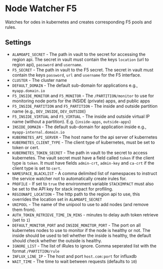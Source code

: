 # Node Watcher F5

Watches for odes in kubernetes and creates corresponding F5 pools and rules. 

## Settings

* `ALAMOAPI_SECRET` - The path in vault to the secret for accessing the region api. The secret in vault must contain the keys `location` (url to region api), `password` and `username`.
* `F5_SECRET` - The path in vault to the F5 secret.  The secret in vault must contain the keys `password`, `url` and `username` for the F5 interface.
* `CLUSTER` - The cluster name
* `DEFAULT_DOMAIN` - The default sub-domain for applications e.g., `myapp.domain.io`
* `F5_INSIDE_MONITOR` and `F5_MONITOR` - The `/PARTITION/monitor` to use for monitoring node ports for the INSIDE (private) apps, and public apps
* `F5_INSIDE_PARTITION` and `F5_PARTITION` - The inside and outside partition name (e.g., `DEV_INSIDE`, `DEV_OUTSIDE`)
* `F5_INSIDE_VIRTUAL` and `F5_VIRTUAL` - The inside and outside virtual IP name (without a partition). E.g. (`inside-apps`, `outside-apps`)
* `INSIDE_DOMAIN` - The default sub-domain for application inside e.g., `myapp-internal.domain.io`
* `KUBERNETES_API_SERVER` - The host name for the api server of kubernetes
* `KUBERNETES_CLIENT_TYPE` - The client type of kubernetes, must be set to token or cert.
* `KUBERNETES_TOKEN_SECRET` - The path in vault to the secret to access kubernetes. The vault secret must have a field called `token` if the client type is `token`. It must have fields `admin-crt`, `admin-key` and `ca-crt` if the client type is set to `cert`.
* `NAMESPACE_BLACKLIST` - A comma delimited list of namespaces to instruct the service watcher not to automatically create irules for.
* `PROFILE` - If set to `true` the environment variable `STACKIMPACT` must also be set to the API key for stack impact for profiling.
* `REGIONAPI_LOCATION` - The http path to the region api to use, this overrides the location set in `ALAMOAPI_SECRET`
* `UNIPOOL` - The name of the unipool to use to add nodes (and remove them from).
* `AUTH_TOKEN_RETRIEVE_TIME_IN_MINS` - minutes to delay auth token retrieve (set to `1`)
* `DEFAULT_MONITOR_PORT` and `INSIDE_MONITOR_PORT` - The port on all kubernetes nodes to use to monitor if the node is healthy or not.  The inside should be used to tell whether the inside is healthy, the default should check whether the outside is healthy.
* `IGNORE_LIST` - The list of iRules to ignore. Comma seperated list with the format `/PARTITION/rule`
* `INFLUX_LINE_IP` - The host and port `host.com:port` for influxdb
* `WAIT_TIME` - The time to wait between requests (defaults to `10`)